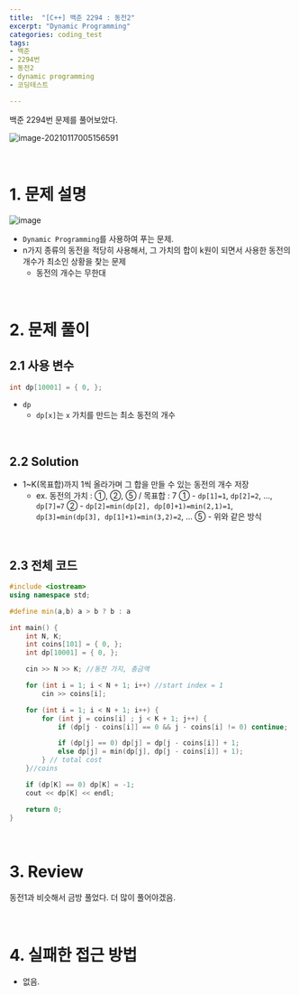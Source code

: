 ```yaml
---
title:  "[C++] 백준 2294 : 동전2"
excerpt: "Dynamic Programming"
categories: coding_test
tags: 
- 백준
- 2294번
- 동전2
- dynamic programming
- 코딩테스트

---
```


백준 2294번 문제를 풀어보았다.

![image-20210117005156591](C:\Users\user\AppData\Roaming\Typora\typora-user-images\image-20210117005156591.png)

<br>

# 1. 문제 설명

![image](https://user-images.githubusercontent.com/37764581/104816376-1c4e5d80-585e-11eb-87ab-69de939762f9.png)

+ `Dynamic Programming`를 사용하여 푸는 문제.
+ n가지 종류의 동전을 적당히 사용해서, 그 가치의 합이 k원이 되면서 사용한 동전의 개수가 최소인 상황을 찾는 문제
  + 동전의 개수는 무한대

<br>

# 2. 문제 풀이

## 2.1 사용 변수

```cpp
int dp[10001] = { 0, };
```

+ `dp`
  + `dp[x]`는 `x` 가치를 만드는 최소 동전의 개수

<br>

## 2.2 Solution

+ 1~K(목표합)까지 1씩 올라가며 그 합을 만들 수 있는 동전의 개수 저장
  + ex. 동전의 가치 : ①, ②, ⑤ / 목표합 : 7 
    ① - `dp[1]=1`, `dp[2]=2`, ..., `dp[7]=7`
    ② - `dp[2]=min(dp[2], dp[0]+1)=min(2,1)=1`, `dp[3]=min(dp[3], dp[1]+1)=min(3,2)=2`, ...
    ⑤ - 위와 같은 방식



<br>

## 2.3 전체 코드

```cpp
#include <iostream>
using namespace std;

#define min(a,b) a > b ? b : a

int main() {
	int N, K;
	int coins[101] = { 0, };
	int dp[10001] = { 0, };

	cin >> N >> K; //동전 가지, 총금액

	for (int i = 1; i < N + 1; i++) //start index = 1
		cin >> coins[i];

	for (int i = 1; i < N + 1; i++) {
		for (int j = coins[i] ; j < K + 1; j++) {
			if (dp[j - coins[i]] == 0 && j - coins[i] != 0) continue;

			if (dp[j] == 0) dp[j] = dp[j - coins[i]] + 1;
			else dp[j] = min(dp[j], dp[j - coins[i]] + 1);
		} // total cost
	}//coins 

	if (dp[K] == 0) dp[K] = -1;
	cout << dp[K] << endl;

	return 0;
}
```
<br>

# 3. Review

동전1과 비슷해서 금방 풀었다. 더 많이 풀어야겠음.

<br>

# 4. 실패한 접근 방법

+ 없음.

